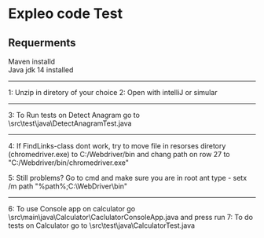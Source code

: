 # <h1>Expleo code Test</h1>

<h2>Requerments</h2>
Maven installd <br>
Java jdk 14 installed<br>

<hr>
1: Unzip in diretory of your choice
2: Open with intelliJ or simular
<hr>
3: To Run tests on Detect Anagram go to \src\test\java\DetectAnagramTest.java
<hr>
4: If FindLinks-class dont work, try to move file in resorses diretory (chromedriver.exe) to C:/Webdriver/bin
  and chang path on row 27 to "C:/Webdriver/bin/chromedriver.exe"

5: Still problems? Go to cmd and make sure you are in root ant type -  setx /m path "%path%;C:\WebDriver\bin\"
<hr>

6: To use Console app on calculator go \src\main\java\Calculator\CaclulatorConsoleApp.java and press run
7: To do tests on Calculator go to \src\test\java\CalculatorTest.java

